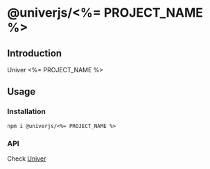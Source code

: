 # @univerjs/<%= PROJECT_NAME %>

## Introduction

Univer <%= PROJECT_NAME %>

## Usage
### Installation
```shell
npm i @univerjs/<%= PROJECT_NAME %>
```

### API
Check [Univer](https://github.com/dream-num/univer/)
